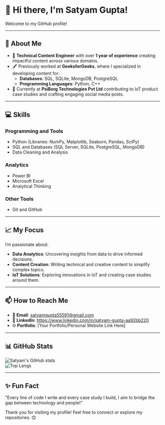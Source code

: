 # 👋 Hi there, I'm Satyam Gupta!  

Welcome to my GitHub profile!  

---

## 🚀 About Me  

- 🌟 **Technical Content Engineer** with over **1 year of experience** creating impactful content across various domains.  
- 🖋️ Previously worked at **GeeksforGeeks**, where I specialized in developing content for:  
  - **Databases**: SQL, SQLite, MongoDB, PostgreSQL  
  - **Programming Languages**: Python, C++  
- 💼 Currently at **PsiBorg Technologies Pvt Ltd** contributing to IoT product case studies and crafting engaging social media posts.  

---

## 💻 Skills  

### **Programming and Tools**
- Python (Libraries: NumPy, Matplotlib, Seaborn, Pandas, SciPy)  
- SQL and Databases (SQL Server, SQLite, PostgreSQL, MongoDB)  
- Data Cleaning and Analysis  

### **Analytics**
- Power BI  
- Microsoft Excel  
- Analytical Thinking  

### **Other Tools**
- Git and GitHub  

---

## 📈 My Focus  
I’m passionate about:  
- **Data Analytics**: Uncovering insights from data to drive informed decisions.  
- **Content Creation**: Writing technical and creative content to simplify complex topics.  
- **IoT Solutions**: Exploring innovations in IoT and creating case studies around them.  

---

## 📫 How to Reach Me  

- 💌 **Email**: satyamgupta55591@gmail.com 
- 🔗 **LinkedIn**:   https://www.linkedin.com/in/satyam-gupta-aa92bb220
- 🌐 **Portfolio**: [Your Portfolio/Personal Website Link Here]  

---

## 📊 GitHub Stats  

![Satyam's GitHub stats](https://github-readme-stats.vercel.app/api?username=your-github-username&show_icons=true&theme=radical)  
![Top Langs](https://github-readme-stats.vercel.app/api/top-langs/?username=your-github-username&layout=compact&theme=radical)  

---

## ✨ Fun Fact  
"Every line of code I write and every case study I build, I aim to bridge the gap between technology and people!"  

Thank you for visiting my profile! Feel free to connect or explore my repositories. 😊  

